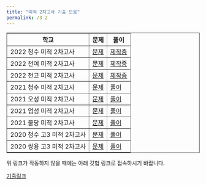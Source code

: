 ```yaml
---
title: "미적 2차고사 기출 모음"
permalink: /3-2
---
```

<table border="1">
<th>학교</th> <th>문제</th> <th>풀이</th> 
    <tr>
	<td>2022 청수 미적 2차고사</td>
    <td><a href="/pdf/test3rd/2022/2022 청수 미적 2차고사.pdf">문제</a></td>
    <td><a href="/pdf/test3rd/2022풀이/%5B풀이%5D 2022 청수 미적 2차고사.pdf">제작중</a></td> </tr>
    <tr>
	<td>2022 천여 미적 2차고사</td>
    <td><a href="/pdf/test3rd/2022/2022 천여 미적 2차고사.pdf">문제</a></td>
    <td><a href="/pdf/test3rd/2022풀이/%5B풀이%5D 2022 천여 미적 2차고사.pdf">제작중</a></td> </tr>
    <tr>
	<td>2022 천고 미적 2차고사</td>
    <td><a href="/pdf/test3rd/2022/2022 천고 미적 2차고사.pdf">문제</a></td>
    <td><a href="/pdf/test3rd/2022풀이/%5B풀이%5D 2022 천고 미적 2차고사.pdf">제작중</a></td> </tr>
    <tr>
	<td>2021 청수 미적 2차고사</td>
    <td><a href="/pdf/test3rd/2021/2021 청수 미적 2차고사.pdf">문제</a></td>
    <td><a href="/pdf/test3rd/2021풀이/%5B풀이%5D 2021 청수 미적 2차고사.pdf">풀이</a></td>
  </tr>
    <tr>
	<td>2021 오성 미적 2차고사</td>
    <td><a href="/pdf/test3rd/2021/2021 오성 미적 2차고사.pdf">문제</a></td>
    <td><a href="/pdf/test3rd/2021풀이/%5B풀이%5D 2021 오성 미적 2차고사.pdf">풀이</a></td>
  </tr>
    <tr>
	<td>2021 업성 미적 2차고사</td>
    <td><a href="/pdf/test3rd/2021/2021 업성 미적 2차고사.pdf">문제</a></td>
    <td><a href="/pdf/test3rd/2021풀이/%5B풀이%5D 2021 업성 미적 2차고사.pdf">풀이</a></td>
  </tr>
    <tr>
	<td>2021 불당 미적 2차고사</td>
    <td><a href="/pdf/test3rd/2021/2021 불당 미적 2차고사.pdf">문제</a></td>
    <td><a href="/pdf/test3rd/2021풀이/%5B풀이%5D 2021 불당 미적 2차고사.pdf">풀이</a></td>
  </tr>
  <tr>
	<td>2020 청수 고3 미적 2차고사</td>
    <td><a href="/pdf/test3rd/2020/2020 청수 고3 미적 2차고사.pdf">문제</a></td>
    <td><a href="/pdf/test3rd/2020풀이/%5B풀이%5D 2020 청수 고3 미적 2차고사.pdf">풀이</a></td>
  </tr>
  <tr>
	<td>2020 쌍용 고3 미적 2차고사</td>
    <td><a href="/pdf/test3rd/2020/2020 쌍용 고3 미적 2차고사.pdf">문제</a></td>
    <td><a href="/pdf/test3rd/2020풀이/%5B풀이%5D 2020 쌍용 고3 미적 2차고사.pdf">풀이</a></td>
  </tr>
   </table>

위 링크가 작동하지 않을 때에는 아래 깃헙 링크로 접속하시기 바랍니다.

[기출링크](https://github.com/gwandae/test/tree/main/pdf/test3rd)